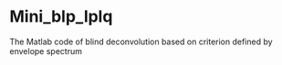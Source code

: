 # Mini_blp_lplq
The Matlab code of blind deconvolution based on criterion defined by envelope spectrum
